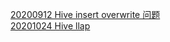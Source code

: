 [20200912 Hive insert overwrite 问题](https://github.com/LanstonWu/Hive/blob/master/20200912/Hive%20insert%20overwrite%20%E9%97%AE%E9%A2%98.md)  
[20201024 Hive llap](https://github.com/LanstonWu/Hive/blob/master/20201024/hive_llap.md)